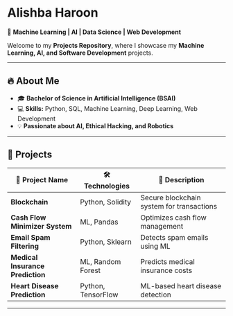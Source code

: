 # **Alishba Haroon**   
🚀 **Machine Learning | AI | Data Science | Web Development**  

Welcome to my **Projects Repository**, where I showcase my **Machine Learning, AI, and Software Development** projects.  

---

## 🔥 **About Me**  
- 🎓 **Bachelor of Science in Artificial Intelligence (BSAI)**  
- 💻 **Skills:** Python, SQL, Machine Learning, Deep Learning, Web Development    
- 💡 **Passionate about AI, Ethical Hacking, and Robotics**  

---

## 📌 **Projects**  
| 📂 Project Name | 🛠 Technologies | 📖 Description |  
|---------------|---------------|----------------|  
| **Blockchain** | Python, Solidity | Secure blockchain system for transactions |  
| **Cash Flow Minimizer System** | ML, Pandas | Optimizes cash flow management |  
| **Email Spam Filtering** | Python, Sklearn | Detects spam emails using ML |  
| **Medical Insurance Prediction** | ML, Random Forest | Predicts medical insurance costs |  
| **Heart Disease Prediction** | Python, TensorFlow | ML-based heart disease detection |  

---

